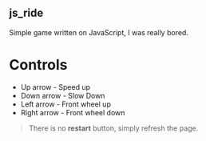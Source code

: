 ## js_ride
Simple game written on JavaScript, I was really bored.

# Controls
- Up arrow - Speed up
- Down arrow - Slow Down
- Left arrow - Front wheel up
- Right arrow - Front wheel down

> There is no **restart** button, simply refresh the page.
